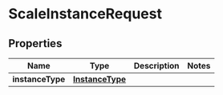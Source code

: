 

# ScaleInstanceRequest


## Properties

| Name | Type | Description | Notes |
|------------ | ------------- | ------------- | -------------|
|**instanceType** | [**InstanceType**](InstanceType.md) |  |  |



